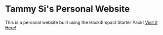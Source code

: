 # Tammy Si's Personal Website

This is a personal website built using the Hack4Impact Starter Pack!
<You can add any description you want here.>
[Visit it Here!](https://<username>.github.io)
